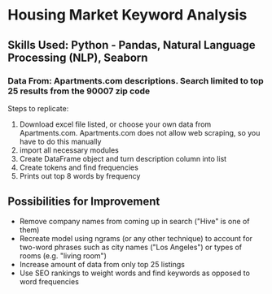 # Housing Market Keyword Analysis
## Skills Used: Python - Pandas, Natural Language Processing (NLP), Seaborn
### Data From: Apartments.com descriptions.  Search limited to top 25 results from the 90007 zip code
Steps to replicate:
1. Download excel file listed, or choose your own data from Apartments.com.  Apartments.com does not allow web scraping, so you have to do this manually
2. import all necessary modules
3. Create DataFrame object and turn description column into list
4. Create tokens and find frequencies
5. Prints out top 8 words by frequency

## Possibilities for Improvement
- Remove company names from coming up in search ("Hive" is one of them)
- Recreate model using ngrams (or any other technique) to account for two-word phrases such as city names ("Los Angeles") or types of rooms (e.g. "living room")
- Increase amount of data from only top 25 listings
- Use SEO rankings to weight words and find keywords as opposed to word frequencies

